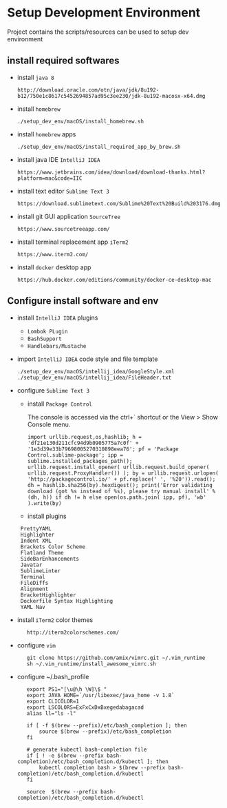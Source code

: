 # Setup Development Environment
Project contains the scripts/resources can be used to setup dev environment

## install required softwares

* install `java 8`

      http://download.oracle.com/otn/java/jdk/8u192-b12/750e1c8617c5452694857ad95c3ee230/jdk-8u192-macosx-x64.dmg

* install `homebrew`

      ./setup_dev_env/macOS/install_homebrew.sh

* install `homebrew` apps

      ./setup_dev_env/macOS/install_required_app_by_brew.sh
      
* install java IDE `IntelliJ IDEA`

      https://www.jetbrains.com/idea/download/download-thanks.html?platform=mac&code=IIC

* install text editor `Sublime Text 3`
    
      https://download.sublimetext.com/Sublime%20Text%20Build%203176.dmg

* install git GUI application `SourceTree`

      https://www.sourcetreeapp.com/
      
* install terminal replacement app `iTerm2`

      https://www.iterm2.com/

* install `docker` desktop app

      https://hub.docker.com/editions/community/docker-ce-desktop-mac
      
## Configure install software and env

* install `IntelliJ IDEA` plugins

  - `Lombok PLugin`
  - `BashSupport`
  - `Handlebars/Mustache`

* import `IntelliJ IDEA` code style and file template

      ./setup_dev_env/macOS/intellij_idea/GoogleStyle.xml
      ./setup_dev_env/macOS/intellij_idea/FileHeader.txt

* configure `Sublime Text 3` 

  - install `Package Control`
      
    The console is accessed via the ctrl+` shortcut or the View > Show Console menu.
    
        import urllib.request,os,hashlib; h = 'df21e130d211cfc94d9b0905775a7c0f' + '1e3d39e33b79698005270310898eea76'; pf = 'Package Control.sublime-package'; ipp = sublime.installed_packages_path(); urllib.request.install_opener( urllib.request.build_opener( urllib.request.ProxyHandler()) ); by = urllib.request.urlopen( 'http://packagecontrol.io/' + pf.replace(' ', '%20')).read(); dh = hashlib.sha256(by).hexdigest(); print('Error validating download (got %s instead of %s), please try manual install' % (dh, h)) if dh != h else open(os.path.join( ipp, pf), 'wb' ).write(by)
   
   - install plugins
   
   ```PrettyJson
    PrettyYAML
    Highlighter
    Indent XML
    Brackets Color Scheme
    Flatland Theme
    SideBarEnhancements
    Javatar
    SublimeLinter
    Terminal
    FileDiffs
    Alignment
    BracketHighlighter
    Dockerfile Syntax Highlighting
    YAML Nav
 
 * install `iTerm2` color themes
   
          http://iterm2colorschemes.com/
          
 * configure `vim`
 
          git clone https://github.com/amix/vimrc.git ~/.vim_runtime
          sh ~/.vim_runtime/install_awesome_vimrc.sh
 
 * configure ~/.bash_profile
 
          export PS1="[\u@\h \W]\$ "
          export JAVA_HOME=`/usr/libexec/java_home -v 1.8`
          export CLICOLOR=1
          export LSCOLORS=ExFxCxDxBxegedabagacad
          alias ll="ls -l"
          
          if [ -f $(brew --prefix)/etc/bash_completion ]; then
              source $(brew --prefix)/etc/bash_completion
          fi
          
          # generate kubectl bash-completion file
          if [ ! -e $(brew --prefix bash-completion)/etc/bash_completion.d/kubectl ]; then
              kubectl completion bash > $(brew --prefix bash-completion)/etc/bash_completion.d/kubectl
          fi
          
          source  $(brew --prefix bash-completion)/etc/bash_completion.d/kubectl